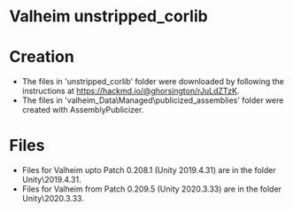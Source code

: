 # Valheim unstripped_corlib

# Creation

- The files in 'unstripped_corlib' folder were downloaded by following the instructions at https://hackmd.io/@ghorsington/rJuLdZTzK.
- The files in 'valheim_Data\Managed\publicized_assemblies' folder were created with AssemblyPublicizer.

# Files

- Files for Valheim upto Patch 0.208.1 (Unity 2019.4.31) are in the folder Unity\2019.4.31.
- Files for Valheim from Patch 0.209.5 (Unity 2020.3.33) are in the folder Unity\2020.3.33.
